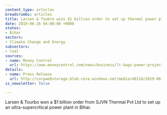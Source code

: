 ```yaml
---
content_type: articles
breadcrumbs: articles
title: Larsen & Toubro wins $1 billion order to set up thermal power plant in Bihar
date: 2019-06-26 04:00:00 +0000
states:
- Bihar
sectors:
- Climate Change and Energy
subsectors:
- Coal
sources:
- name: Money Control
  url: https://www.moneycontrol.com/news/business/lt-bags-power-project-worth-over-rs-7000-cr-in-bihar-4129521.html
details:
- name: Press Release
  url: http://corpwebstorage.blob.core.windows.net/media/40118/2019-06-24-lt-wins-2x660-mw-power-project-mega-order-in-bihar.pdf
is_newsletter: false

---
```

Larsen & Tourbo won a $1 billion order from SJVN Thermal Pvt Ltd to set up an ultra-supercritical power plant in Bihar.
